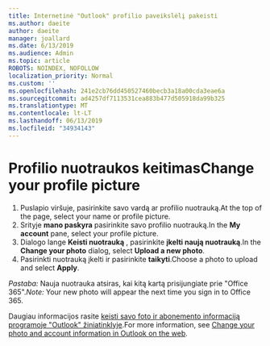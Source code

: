 ```yaml
---
title: Internetinė "Outlook" profilio paveikslėlį pakeisti
ms.author: daeite
author: daeite
manager: joallard
ms.date: 6/13/2019
ms.audience: Admin
ms.topic: article
ROBOTS: NOINDEX, NOFOLLOW
localization_priority: Normal
ms.custom: ''
ms.openlocfilehash: 241e2cb76dd450527460becb3a18a00cda3eae6a
ms.sourcegitcommit: ad4257df7113531cea883b477d505918da99b325
ms.translationtype: MT
ms.contentlocale: lt-LT
ms.lasthandoff: 06/13/2019
ms.locfileid: "34934143"
---
```

# <a name="change-your-profile-picture"></a><span data-ttu-id="1afb8-102">Profilio nuotraukos keitimas</span><span class="sxs-lookup"><span data-stu-id="1afb8-102">Change your profile picture</span></span>

1. <span data-ttu-id="1afb8-103">Puslapio viršuje, pasirinkite savo vardą ar profilio nuotrauką.</span><span class="sxs-lookup"><span data-stu-id="1afb8-103">At the top of the page, select your name or profile picture.</span></span>
1. <span data-ttu-id="1afb8-104">Srityje **mano paskyra** pasirinkite savo profilio nuotrauką.</span><span class="sxs-lookup"><span data-stu-id="1afb8-104">In the **My account** pane, select your profile picture.</span></span>
1. <span data-ttu-id="1afb8-105">Dialogo lange **Keisti nuotrauką** , pasirinkite **įkelti naują nuotrauką**.</span><span class="sxs-lookup"><span data-stu-id="1afb8-105">In the **Change your photo** dialog, select **Upload a new photo**.</span></span>
1. <span data-ttu-id="1afb8-106">Pasirinkti nuotrauką įkelti ir pasirinkite **taikyti**.</span><span class="sxs-lookup"><span data-stu-id="1afb8-106">Choose a photo to upload and select **Apply**.</span></span>

<span data-ttu-id="1afb8-107">*Pastaba:* Nauja nuotrauka atsiras, kai kitą kartą prisijungiate prie "Office 365".</span><span class="sxs-lookup"><span data-stu-id="1afb8-107">*Note:* Your new photo will appear the next time you sign in to Office 365.</span></span>

<span data-ttu-id="1afb8-108">Daugiau informacijos rasite [keisti savo foto ir abonemento informaciją programoje "Outlook" žiniatinklyje](https://support.office.com/article/b2dbb289-851d-4bed-93c3-3e136f5659ec).</span><span class="sxs-lookup"><span data-stu-id="1afb8-108">For more information, see [Change your photo and account information in Outlook on the web](https://support.office.com/article/b2dbb289-851d-4bed-93c3-3e136f5659ec).</span></span>